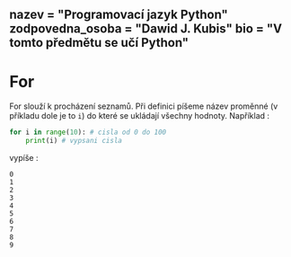 nazev = "Programovací jazyk Python"
zodpovedna_osoba = "Dawid J. Kubis"
bio = "V tomto předmětu se učí Python"
---
# For

For slouží k procházení seznamů. Při definici píšeme název proměnné
(v příkladu dole je to `i`) do které se ukládají všechny hodnoty.
Například :
```python
for i in range(10): # cisla od 0 do 100
	print(i) # vypsani cisla
```
vypíše : 
```
0
1
2
3
4
5
6
7
8
9
```
